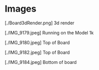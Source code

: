 # Images

[./Board3dRender.png]
3d render

[./IMG_9179.jpeg]
Running on the Model 1k

[./IMG_9180.jpeg]
Top of Board

[./IMG_9182.jpeg]
Top of Board

[./IMG_9184.jpeg]
Bottom of board

